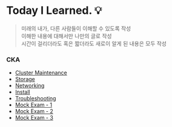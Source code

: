 # Today I Learned. 💡
> 미래의 내가, 다른 사람들이 이해할 수 있도록 작성  
> 이해한 내용에 대해서만 나만의 글로 작성  
> 시간이 걸리더라도 혹은 짧더라도 새로이 알게 된 내용은 모두 작성
 
### CKA
- [Cluster Maintenance](https://github.com/imxsuu/TIL/blob/main/CKA/Cluster_Maintenance.md)
- [Storage](https://github.com/imxsuu/TIL/blob/main/CKA/Storage.md)
- [Networking](https://github.com/imxsuu/TIL/blob/main/CKA/Networking.md)
- [Install](https://github.com/imxsuu/TIL/blob/main/CKA/Install.md)
- [Troubleshooting](https://github.com/imxsuu/TIL/blob/main/CKA/Troubleshooting.md)
- [Mock Exam - 1](https://github.com/imxsuu/TIL/blob/main/CKA/Mock_Exam_1.md)
- [Mock Exam - 2](https://github.com/imxsuu/TIL/blob/main/CKA/Mock_Exam_2.md)
- [Mock Exam - 3](https://github.com/imxsuu/TIL/blob/main/CKA/Mock_Exam_3.md)
